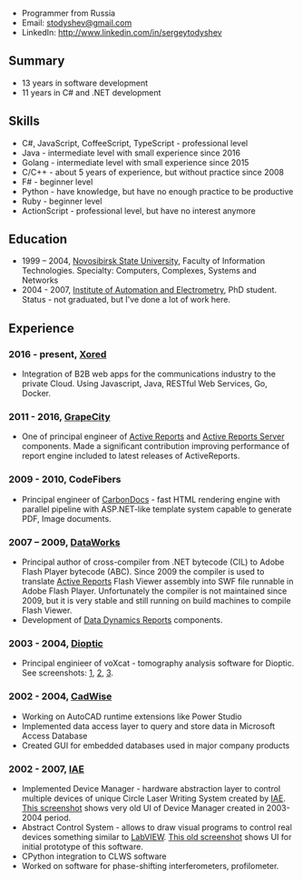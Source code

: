 * Programmer from Russia
* Email: stodyshev@gmail.com
* LinkedIn: http://www.linkedin.com/in/sergeytodyshev

## Summary
* 13 years in software development
* 11 years in C# and .NET development

## Skills
* C#, JavaScript, CoffeeScript, TypeScript - professional level
* Java - intermediate level with small experience since 2016
* Golang - intermediate level with small experience since 2015
* C/C++ - about 5 years of experience, but without practice since 2008
* F# - beginner level
* Python - have knowledge, but have no enough practice to be productive
* Ruby - beginner level
* ActionScript - professional level, but have no interest anymore

## Education
* 1999 – 2004, [Novosibirsk State University](http://www.nsu.ru/exp/index.jz?lang=en), Faculty of Information Technologies. Specialty: Computers, Complexes, Systems and Networks
* 2004 - 2007, [Institute of Automation and Electrometry](http://www.iae.nsk.su/index.php/en), PhD student. Status - not graduated, but I've done a lot of work here.

## Experience

### 2016 - present, [Xored](http://www.xored.com/)

* Integration of B2B web apps for the communications industry to the private Cloud. Using Javascript, Java, RESTful Web Services, Go, Docker.

### 2011 - 2016, [GrapeCity](http://www.grapecity.com/us/)
* One of principal engineer of [Active Reports](http://activereports.grapecity.com/) and [Active Reports Server](http://activereports.grapecity.com/Products/ActiveReportsServer/) components. Made a significant contribution improving performance of report engine included to latest releases of ActiveReports.

### 2009 - 2010, CodeFibers
* Principal engineer of [CarbonDocs](http://carbondocs.com/) - fast HTML rendering engine with parallel pipeline with ASP.NET-like template system capable to generate PDF, Image documents.

### 2007 – 2009, [DataWorks](http://www.dataworks.co/)
* Principal author of cross-compiler from .NET bytecode (CIL) to Adobe Flash Player bytecode (ABC). Since 2009 the compiler is used to translate [Active Reports](http://www.componentone.com/SuperProducts/ActiveReports/) Flash Viewer assembly into SWF file runnable in Adobe Flash Player. Unfortunately the compiler is not maintained since 2009, but it is very stable and still running on build machines to compile Flash Viewer.
* Development of [Data Dynamics Reports](http://www.datadynamics.com/Products/DDRPT/Overview.aspx) components.

### 2003 - 2004, [Dioptic](http://dioptic.de/)
* Principal enginieer of voXcat - tomography analysis software for Dioptic. See screenshots: [1](./voxcat/1.jpg), [2](./voxcat/2.jpg), [3](./voxcat/3.jpg).

### 2002 - 2004, [CadWise](http://cadwise-n.ru/)
* Working on AutoCAD runtime extensions like Power Studio
* Implemented data access layer to query and store data in Microsoft Access Database
* Created GUI for embedded databases used in major company products

### 2002 - 2007, [IAE](http://www.iae.nsk.su/index.php/en)
* Implemented Device Manager - hardware abstraction layer to control multiple devices of unique Circle Laser Writing System created by [IAE](http://www.iae.nsk.su/index.php/en). [This screenshot](./iae/dm.jpg) shows very old UI of Device Manager created in 2003-2004 period.
* Abstract Control System - allows to draw visual programs to control real devices something similar to [LabVIEW](http://www.ni.com/labview/). [This old screenshot](./iae/dd.jpg) shows UI for initial prototype of this software.
* CPython integration to CLWS software
* Worked on software for phase-shifting interferometers, profilometer.
